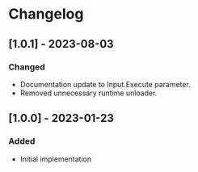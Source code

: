 # Changelog

## [1.0.1] - 2023-08-03
### Changed
- Documentation update to Input.Execute parameter.
- Removed unnecessary runtime unloader.

## [1.0.0] - 2023-01-23
### Added
- Initial implementation